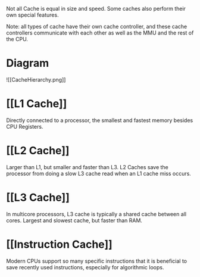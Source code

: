 
Not all Cache is equal in size and speed. Some caches also perform their own special features.

Note: all types of cache have their own cache controller, and these cache controllers communicate with each other as well as the MMU and the rest of the CPU.
# Diagram
![[CacheHierarchy.png]]

# [[L1 Cache]]
Directly connected to a processor, the smallest and fastest memory besides CPU Registers.

# [[L2 Cache]]
Larger than L1, but smaller and faster than L3. L2 Caches save the processor from doing a slow L3 cache read when an L1 cache miss occurs.

# [[L3 Cache]]
In multicore processors, L3 cache is typically a shared cache between all cores.
Largest and slowest cache, but faster than RAM.

# [[Instruction Cache]]
Modern CPUs support so many specific instructions that it is beneficial to save recently used instructions, especially for algorithmic loops.